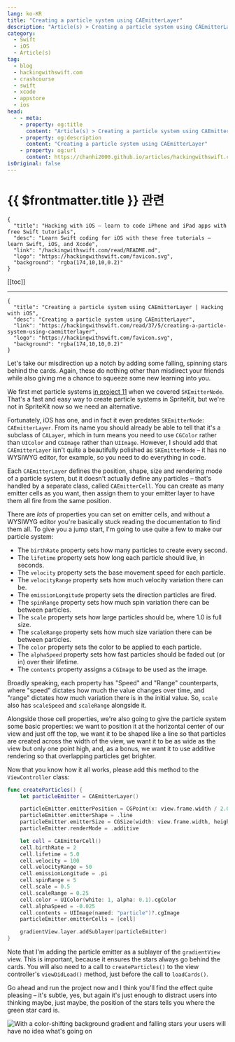 ```yaml
---
lang: ko-KR
title: "Creating a particle system using CAEmitterLayer"
description: "Article(s) > Creating a particle system using CAEmitterLayer"
category:
  - Swift
  - iOS
  - Article(s)
tag: 
  - blog
  - hackingwithswift.com
  - crashcourse
  - swift
  - xcode
  - appstore
  - ios  
head:
  - - meta:
    - property: og:title
      content: "Article(s) > Creating a particle system using CAEmitterLayer"
    - property: og:description
      content: "Creating a particle system using CAEmitterLayer"
    - property: og:url
      content: https://chanhi2000.github.io/articles/hackingwithswift.com/read/37/05-creating-a-particle-system-using-caemitterlayer.html
isOriginal: false
---
```


# {{ $frontmatter.title }} 관련

```component VPCard
{
  "title": "Hacking with iOS – learn to code iPhone and iPad apps with free Swift tutorials",
  "desc": "Learn Swift coding for iOS with these free tutorials – learn Swift, iOS, and Xcode",
  "link": "/hackingwithswift.com/read/README.md",
  "logo": "https://hackingwithswift.com/favicon.svg",
  "background": "rgba(174,10,10,0.2)"
}
```

[[toc]]

---

```component VPCard
{
  "title": "Creating a particle system using CAEmitterLayer | Hacking with iOS",
  "desc": "Creating a particle system using CAEmitterLayer",
  "link": "https://hackingwithswift.com/read/37/5/creating-a-particle-system-using-caemitterlayer",
  "logo": "https://hackingwithswift.com/favicon.svg",
  "background": "rgba(174,10,10,0.2)"
}
```

Let's take our misdirection up a notch by adding some falling, spinning stars behind the cards. Again, these do nothing other than misdirect your friends while also giving me a chance to squeeze some new learning into you.

We first met particle systems [in project 11](/hackingwithswift.com/read/11/overview.md) when we covered `SKEmitterNode`. That's a fast and easy way to create particle systems in SpriteKit, but we're not in SpriteKit now so we need an alternative.

Fortunately, iOS has one, and in fact it even predates `SKEmitterNode`: `CAEmitterLayer`. From its name you should already be able to tell that it's a subclass of `CALayer`, which in turn means you need to use `CGColor` rather than `UIColor` and `CGImage` rather than `UIImage`. However, I should add that `CAEmitterLayer` isn't quite a beautifully polished as `SKEmitterNode` – it has no WYSIWYG editor, for example, so you need to do everything in code.

Each `CAEmitterLayer` defines the position, shape, size and rendering mode of a particle system, but it doesn't actually define any particles – that's handled by a separate class, called `CAEmitterCell`. You can create as many emitter cells as you want, then assign them to your emitter layer to have them all fire from the same position.

There are *lots* of properties you can set on emitter cells, and without a WYSIWYG editor you're basically stuck reading the documentation to find them all. To give you a jump start, I'm going to use quite a few to make our particle system:

- The `birthRate` property sets how many particles to create every second.
- The `lifetime` property sets how long each particle should live, in seconds.
- The `velocity` property sets the base movement speed for each particle.
- The `velocityRange` property sets how much velocity variation there can be.
- The `emissionLongitude` property sets the direction particles are fired.
- The `spinRange` property sets how much spin variation there can be between particles.
- The `scale` property sets how large particles should be, where 1.0 is full size.
- The `scaleRange` property sets how much size variation there can be between particles.
- The `color` property sets the color to be applied to each particle.
- The `alphaSpeed` property sets how fast particles should be faded out (or in) over their lifetime.
- The `contents` property assigns a `CGImage` to be used as the image.

Broadly speaking, each property has "Speed" and "Range" counterparts, where "speed" dictates how much the value changes over time, and "range" dictates how much variation there is in the initial value. So, `scale` also has `scaleSpeed` and `scaleRange` alongside it.

Alongside those cell properties, we're also going to give the particle system some basic properties: we want to position it at the horizontal center of our view and just off the top, we want it to be shaped like a line so that particles are created across the width of the view, we want it to be as wide as the view but only one point high, and, as a bonus, we want it to use additive rendering so that overlapping particles get brighter.

Now that you know how it all works, please add this method to the `ViewController` class:

```swift
func createParticles() {
    let particleEmitter = CAEmitterLayer()

    particleEmitter.emitterPosition = CGPoint(x: view.frame.width / 2.0, y: -50)
    particleEmitter.emitterShape = .line
    particleEmitter.emitterSize = CGSize(width: view.frame.width, height: 1)
    particleEmitter.renderMode = .additive

    let cell = CAEmitterCell()
    cell.birthRate = 2
    cell.lifetime = 5.0
    cell.velocity = 100
    cell.velocityRange = 50
    cell.emissionLongitude = .pi
    cell.spinRange = 5
    cell.scale = 0.5
    cell.scaleRange = 0.25
    cell.color = UIColor(white: 1, alpha: 0.1).cgColor
    cell.alphaSpeed = -0.025
    cell.contents = UIImage(named: "particle")?.cgImage
    particleEmitter.emitterCells = [cell]

    gradientView.layer.addSublayer(particleEmitter)
}
```

Note that I'm adding the particle emitter as a sublayer of the `gradientView` view. This is important, because it ensures the stars always go behind the cards. You will also need to a call to `createParticles()` to the view controller's `viewDidLoad()` method, just before the call to `loadCards()`.

Go ahead and run the project now and I think you'll find the effect quite pleasing – it's subtle, yes, but again it's just enough to distract users into thinking maybe, just maybe, the position of the stars tells you where the green star card is.

![With a color-shifting background gradient and falling stars your users will have no idea what's going on](https://hackingwithswift.com/img/books/hws/37-4@2x.png)

